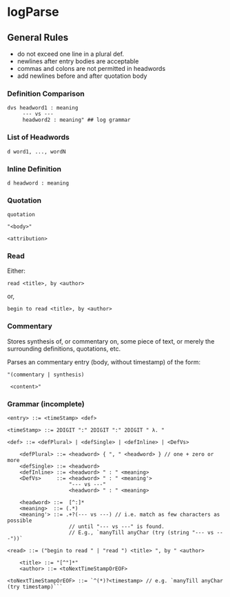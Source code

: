 # logParse

## General Rules

* do not exceed one line in a plural def.
* newlines after entry bodies are acceptable
* commas and colons are not permitted in headwords
* add newlines before and after quotation body


### Definition Comparison
```
dvs headword1 : meaning
     --- vs ---
     headword2 : meaning" ## log grammar
```

### List of Headwords
```
d word1, ..., wordN
```

### Inline Definition
```
d headword : meaning

```

### Quotation
```
quotation

"<body>"

<attribution>
```

### Read
Either:

```
read <title>, by <author>
```
or,

```
begin to read <title>, by <author>
```

### Commentary

Stores synthesis of, or commentary on, some piece of text, or merely the
surrounding definitions, quotations, etc.

Parses an commentary entry (body, without timestamp) of the form:
```
"(commentary | synthesis)

 <content>"
```

### Grammar (incomplete)

```
<entry> ::= <timeStamp> <def>

<timeStamp> ::= 2DIGIT ":" 2DIGIT ":" 2DIGIT " λ. "

<def> ::= <defPlural> | <defSingle> | <defInline> | <DefVs>

    <defPlural> ::= <headword> { ", " <headword> } // one + zero or more
    <defSingle> ::= <headword>
    <defInline> ::= <headword> " : " <meaning>
    <DefVs>     ::= <headword> " : " <meaning'> 
                    "--- vs ---" 
                    <headword> " : " <meaning>

    <headword> ::=  [^:]*
    <meaning>  ::= (.*)
    <meaning'> ::= .+?(--- vs ---) // i.e. match as few characters as possible
                    // until "--- vs ---" is found.
                    // E.g., `manyTill anyChar (try (string "--- vs ---"))`

<read> ::= ("begin to read " | "read ") <title> ", by " <author>
    
    <title> ::= "[^"]*"
    <author> ::= <toNextTimeStampOrEOF>

<toNextTimeStampOrEOF> ::= `^(*)?<timestamp> // e.g. `manyTill anyChar (try timestamp)```
```
